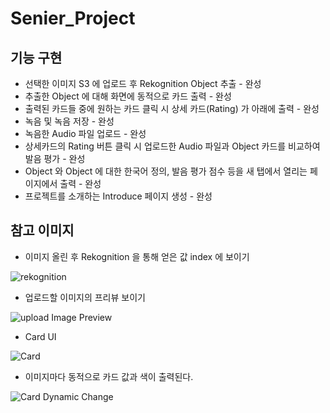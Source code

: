 # Senier_Project

## 기능 구현

* 선택한 이미지 S3 에 업로드 후 Rekognition Object 추출 - 완성
* 추출한 Object 에 대해 화면에 동적으로 카드 출력 - 완성
* 출력된 카드들 중에 원하는 카드 클릭 시 상세 카드(Rating) 가 아래에 출력 - 완성
* 녹음 및 녹음 저장 - 완성
* 녹음한 Audio 파일 업로드 - 완성
* 상세카드의 Rating 버튼 클릭 시 업로드한 Audio 파일과 Object 카드를 비교하여 발음 평가 - 완성
* Object 와 Object 에 대한 한국어 정의, 발음 평가 점수 등을 새 탭에서 열리는 페이지에서 출력 - 완성
* 프로젝트를 소개하는 Introduce 페이지 생성 - 완성


## 참고 이미지

* 이미지 올린 후 Rekognition 을 통해 얻은 값 index 에 보이기 

![rekognition](https://user-images.githubusercontent.com/31675804/131493311-cc84baea-0e77-4e0f-982c-bfbdebe7f0f1.png)

* 업로드할 이미지의 프리뷰 보이기

![upload Image Preview](https://user-images.githubusercontent.com/31675804/131618629-5968d163-f6ea-4bf8-851b-2e71ced017c8.png)

* Card UI

![Card](https://user-images.githubusercontent.com/31675804/131831160-cb8b9fcd-0ef2-4900-acca-2da6ca9c047b.gif)

* 이미지마다 동적으로 카드 값과 색이 출력된다.

![Card Dynamic Change](https://user-images.githubusercontent.com/31675804/132990451-6b1ae90c-576a-4a29-8ab8-fa310e19620c.gif)
